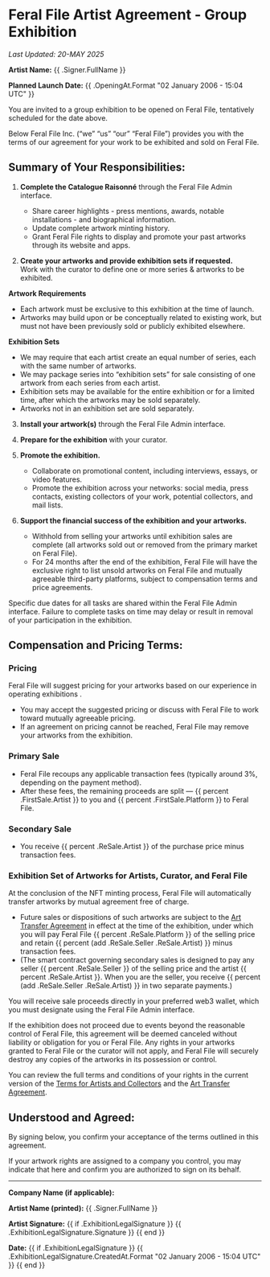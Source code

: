 # Feral File Artist Agreement - Group Exhibition

*Last Updated: 20-MAY 2025*

**Artist Name:** {{ .Signer.FullName }}

**Planned Launch Date:** {{ .OpeningAt.Format "02 January 2006 - 15:04 UTC" }}

You are invited to a group exhibition to be opened on Feral File, tentatively scheduled for the date above.

Below Feral File Inc. (“we” “us” “our” “Feral File”) provides you with the terms of our agreement for your work to be exhibited and sold on Feral File.

## Summary of Your Responsibilities:

1. **Complete the Catalogue Raisonné** through the Feral File Admin interface.  
   - Share career highlights \- press mentions, awards, notable installations \- and biographical information.  
   - Update complete artwork minting history.  
   - Grant Feral File rights to display and promote your past artworks through its website and apps.

2. **Create your artworks and provide exhibition sets if requested.**  
   Work with the curator to define one or more series & artworks to be exhibited.

**Artwork Requirements**

- Each artwork must be exclusive to this exhibition at the time of launch.  
- Artworks may build upon or be conceptually related to existing work, but must not have been previously sold or publicly exhibited elsewhere.

**Exhibition Sets**

- We may require that each artist create an equal number of series, each with the same number of artworks.  
- We may package series into “exhibition sets” for sale consisting of one artwork from each series from each artist.  
- Exhibition sets may be available for the entire exhibition or for a limited time, after which the artworks may be sold separately.  
- Artworks not in an exhibition set are sold separately.  
    
3. **Install your artwork(s)** through the Feral File Admin interface.  
     
4. **Prepare for the exhibition** with your curator.  
     
5. **Promote the exhibition.**  
   - Collaborate on promotional content, including interviews, essays, or video features.  
   - Promote the exhibition across your networks: social media, press contacts, existing collectors of your work, potential collectors, and mail lists.

6. **Support the financial success of the exhibition and your artworks.**  
   - Withhold from selling your artworks until exhibition sales are complete (all artworks sold out or removed from the primary market on Feral File).  
   - For 24 months after the end of the exhibition, Feral File will have the exclusive right to list unsold artworks on Feral File and mutually agreeable third-party platforms, subject to compensation terms and price agreements.

Specific due dates for all tasks are shared within the Feral File Admin interface. Failure to complete tasks on time may delay or result in removal of your participation in the exhibition.

## Compensation and Pricing Terms:

### Pricing

Feral File will suggest pricing for your artworks based on our experience in operating exhibitions .

- You may accept the suggested pricing or discuss with Feral File to work toward mutually agreeable pricing.  
- If an agreement on pricing cannot be reached, Feral File may remove your artworks from the exhibition.

### Primary Sale

- Feral File recoups any applicable transaction fees (typically around 3%, depending on the payment method).  
- After these fees, the remaining proceeds are split — {{ percent .FirstSale.Artist }} to you and {{ percent .FirstSale.Platform }} to Feral File.

### Secondary Sale

- You receive {{ percent .ReSale.Artist }} of the purchase price minus transaction fees.

### Exhibition Set of Artworks for Artists, Curator, and Feral File

At the conclusion of the NFT minting process, Feral File will automatically transfer artworks by mutual agreement free of charge.

- Future sales or dispositions of such artworks are subject to the [Art Transfer Agreement](https://feralfile.com/legal/art-transfer-agreement) in effect at the time of the exhibition, under which you will pay Feral File {{ percent .ReSale.Platform }} of the selling price and retain {{ percent (add .ReSale.Seller .ReSale.Artist) }} minus transaction fees.  
- (The smart contract governing secondary sales is designed to pay any seller {{ percent .ReSale.Seller }} of the selling price and the artist {{ percent .ReSale.Artist }}. When you are the seller, you receive {{ percent (add .ReSale.Seller .ReSale.Artist) }} in two separate payments.)

You will receive sale proceeds directly in your preferred web3 wallet, which you must designate using the Feral File Admin interface.

If the exhibition does not proceed due to events beyond the reasonable control of Feral File, this agreement will be deemed canceled without liability or obligation for you or Feral File. Any rights in your artworks granted to Feral File or the curator will not apply, and Feral File will securely destroy any copies of the artworks in its possession or control.

You can review the full terms and conditions of your rights in the current version of the [Terms for Artists and Collectors](https://www.feralfile.com/legal/terms-artists-and-collectors) and the [Art Transfer Agreement](https://feralfile.com/legal/art-transfer-agreement).

## Understood and Agreed:

By signing below, you confirm your acceptance of the terms outlined in this agreement.

If your artwork rights are assigned to a company you control, you may indicate that here and confirm you are authorized to sign on its behalf.

---

**Company Name (if applicable):** 

**Artist Name (printed):** {{ .Signer.FullName }}

**Artist Signature:** {{ if .ExhibitionLegalSignature }} {{ .ExhibitionLegalSignature.Signature }} {{ end }}

**Date:** {{ if .ExhibitionLegalSignature }} {{ .ExhibitionLegalSignature.CreatedAt.Format "02 January 2006 - 15:04 UTC" }} {{ end }}
